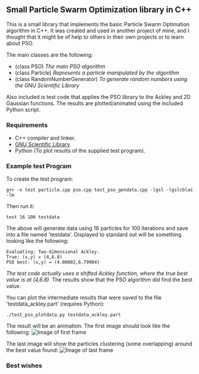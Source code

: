 ## Small Particle Swarm Optimization library in C++

This is a small library that implements the basic Particle Swarm Optimation algorithm in C++. It was created and used in another project of mine, and I thought that it might be of help to others in their own projects or to learn about PSO.

The main classes are the following:
- (class PSO) _The main PSO algorithm_
- (class Particle) _Represents a particle manipulated by the algorithm_
- (class RandomNumberGenerator) _To generate random numbers using the GNU Scientific Library_

Also included is test code that applies the PSO library to the Ackley and 2D Gaussian functions. The results are plotted/animated using the included Python script.


### Requirements
- C++ compiler and linker.
- [GNU Scientific Library](http://www.gnu.org/software/gsl/).
- Python (To plot results of the supplied test program).

### Example test Program
To create the test program:
```
g++ -o test particle.cpp pso.cpp test_pso_gendata.cpp -lgsl -lgslcblas -lm
```
Then run it:
```
test 16 100 testdata
```
The above will generate data using 16 particles for 100 iterations and save into a file named 'testdata'. Displayed to standard out will be something looking like the following:
```
Evaluating: Two-dimensional Ackley.
True: (x,y) = (4,6.8)
PSO best: (x,y) = (4.00002,6.79984)
```
_The test code actually uses a shifted Ackley function, where the true best value is at (4,6.8)._ The results show that the PSO algorithm did find the best value. 

You can plot the intermediate results that were saved to the file 'testdata_ackley.part' (requires Python):
```
./test_pso_plotdata.py testdata_ackley.part
```
The result will be an animation. The first image should look like the following:
![Image of first frame](http://i.imgur.com/tEu4zRs.png)

The last image will show the particles clustering (some overlapping) around the best value found:
![Image of last frame](http://i.imgur.com/RIfBucY.png)

### Best wishes

